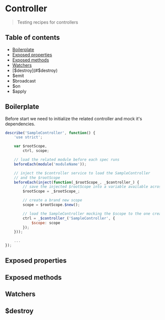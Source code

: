 # Controller
> Testing recipes for controllers

## Table of contents

- [Boilerplate](#boilerplate)
- [Exposed properties](#expose-properties)
- [Exposed methods](#expose-methods)
- [Watchers](#watchers)
- [$destroy](#$destroy)
- $emit
- $broadcast
- $on
- $apply

## Boilerplate

Before start we need to initialize the related controller and mock it's dependencies.

```js
describe('SampleController', function() {
    'use strict';

    var $rootScope,
        ctrl, scope;

    // load the related module before each spec runs
    beforeEach(module('moduleName'));

    // inject the $controller service to load the SampleController
    // and the $rootScope
    beforeEach(inject(function(_$rootScope_, _$controller_) {
        // save the injected $rootScope into a variable available across the whole file
        $rootScope = _$rootScope_;

        // create a brand new scope
        scope = $rootScope.$new();

        // load the SampleController mocking the $scope to the one created before
        ctrl = _$controller_('SampleController', {
            $scope: scope
        });
    }));

    ...
});
```

## Exposed properties

## Exposed methods

## Watchers

## $destroy

